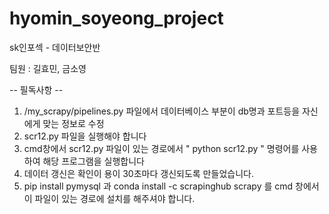 # hyomin_soyeong_project

sk인포섹 - 데이터보안반

팀원 : 길효민, 금소영

-- 필독사항 --
1. /my_scrapy/pipelines.py 파일에서 데이터베이스 부분이 db명과 포트등을 자신에게 맞는 정보로 수정
2. scr12.py 파일을 실행해야 합니다
3. cmd창에서 scr12.py 파일이 있는 경로에서 " python scr12.py " 명령어를 사용하여 해당 프로그램을 실행합니다
4. 데이터 갱신은 확인이 용이 30초마다 갱신되도록 만들었습니다.
5. pip install pymysql 과 conda install -c scrapinghub scrapy 를 cmd 창에서 이 파일이 있는 경로에 설치를 해주셔야 합니다.
